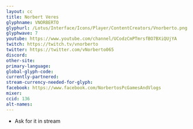 ```yaml
---
layout: cc
title: Norbert Veres
glyphname: VNORBERTO
glyphurl: /Lotus/Interface/Icons/Player/ContentCreators/Vnorberto.png
glyphwave: 7
youtube: https://www.youtube.com/channel/UCodzCmPTmrsfBO7BXiQUjYA
twitch: https://twitch.tv/vnorberto
twitter: https://twitter.com/vNorberto065
discord:
other-site:
primary-language:
global-glyph-code:
currently-partnered:
stream-currency-needed-for-glyph:
facebook: https://www.facebook.com/NorbertosPcGamesAndVlogs
mixer:
ccid: 136
alt-names:
---
```

* Ask for it in stream
